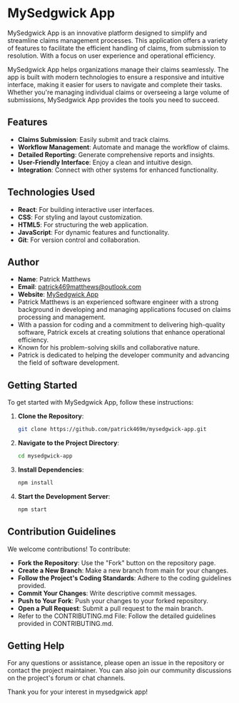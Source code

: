 # MySedgwick App

MySedgwick App is an innovative platform designed to simplify and streamline claims management processes. This application offers a variety of features to facilitate the efficient handling of claims, from submission to resolution. With a focus on user experience and operational efficiency.

MySedgwick App helps organizations manage their claims seamlessly. The app is built with modern technologies to ensure a responsive and intuitive interface, making it easier for users to navigate and complete their tasks. Whether you're managing individual claims or overseeing a large volume of submissions, MySedgwick App provides the tools you need to succeed.

## Features
- **Claims Submission**: Easily submit and track claims.
- **Workflow Management**: Automate and manage the workflow of claims.
- **Detailed Reporting**: Generate comprehensive reports and insights.
- **User-Friendly Interface**: Enjoy a clean and intuitive design.
- **Integration**: Connect with other systems for enhanced functionality.

## Technologies Used
- **React**: For building interactive user interfaces.
- **CSS**: For styling and layout customization.
- **HTML5**: For structuring the web application.
- **JavaScript**: For dynamic features and functionality.
- **Git**: For version control and collaboration.

## Author
- **Name**: Patrick Matthews  
- **Email**: patrick469matthews@outlook.com  
- **Website**: [MySedgwick App](https://www.my-sedgwick.com)
- Patrick Matthews is an experienced software engineer with a strong background in developing and managing applications focused on claims processing and management.
- With a passion for coding and a commitment to delivering high-quality software, Patrick excels at creating solutions that enhance operational efficiency.
- Known for his problem-solving skills and collaborative nature.
- Patrick is dedicated to helping the developer community and advancing the field of software development.

## Getting Started

To get started with MySedgwick App, follow these instructions:

1. **Clone the Repository**:
   ```bash
   git clone https://github.com/patrick469m/mysedgwick-app.git
2. **Navigate to the Project Directory**:
   ```bash
   cd mysedgwick-app
3. **Install Dependencies**:
   ```bash
   npm install
4. **Start the Development Server**:
   ```bash
   npm start
## Contribution Guidelines
We welcome contributions! To contribute:

- **Fork the Repository**: Use the "Fork" button on the repository page.
- **Create a New Branch**: Make a new branch from main for your changes.
- **Follow the Project's Coding Standards**: Adhere to the coding guidelines provided.
- **Commit Your Changes**: Write descriptive commit messages.
- **Push to Your Fork**: Push your changes to your forked repository.
- **Open a Pull Request**: Submit a pull request to the main branch.
- Refer to the CONTRIBUTING.md File: Follow the detailed guidelines provided in CONTRIBUTING.md.

## Getting Help
For any questions or assistance, please open an issue in the repository or contact the project maintainer. You can also join our community discussions on the project's forum or chat channels.

Thank you for your interest in mysedgwick app!

